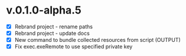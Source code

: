 # v.0.1.0-alpha.5
* [x] Rebrand project - rename paths
* [x] Rebrand project - update docs
* [x] New command to bundle collected resources from script (OUTPUT)
* [x] Fix exec.exeRemote to use specified private key
